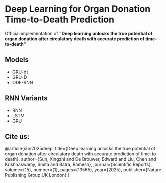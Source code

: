 # Deep Learning for Organ Donation Time-to-Death Prediction

Official implementation of **"Deep learning unlocks the true potential of organ donation after circulatory death with accurate prediction of time-to-death"**

## Models
- GRU-dt
- GRU-D  
- ODE-RNN

## RNN Variants
- RNN
- LSTM
- GRU

## Cite us:
@article{sun2025deep,
  title={Deep learning unlocks the true potential of organ donation after circulatory death with accurate 
  prediction of time-to-death},
  author={Sun, Xingzhi and De Brouwer, Edward and Liu, Chen and Krishnaswamy, Smita and Batra, Ramesh},
  journal={Scientific Reports},
  volume={15},
  number={1},
  pages={13565},
  year={2025},
  publisher={Nature Publishing Group UK London}
}
